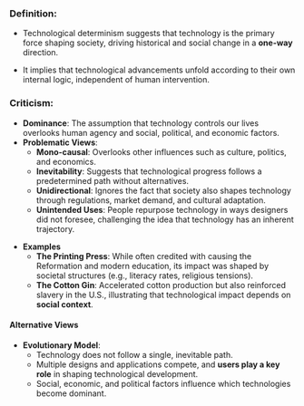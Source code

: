 ### Definition: 
+ Technological determinism suggests that technology is the primary force shaping society, driving historical and social change in a **one-way** direction.
- It implies that technological advancements unfold according to their own internal logic, independent of human intervention.
### Criticism:
- **Dominance**: The assumption that technology controls our lives overlooks human agency and social, political, and economic factors.
- **Problematic Views**:
    - **Mono-causal**: Overlooks other influences such as culture, politics, and economics.
    - **Inevitability**: Suggests that technological progress follows a predetermined path without alternatives.
    - **Unidirectional**: Ignores the fact that society also shapes technology through regulations, market demand, and cultural adaptation.
    - **Unintended Uses**: People repurpose technology in ways designers did not foresee, challenging the idea that technology has an inherent trajectory.
+ **Examples**
	- **The Printing Press**: While often credited with causing the Reformation and modern education, its impact was shaped by societal structures (e.g., literacy rates, religious tensions).
	- **The Cotton Gin**: Accelerated cotton production but also reinforced slavery in the U.S., illustrating that technological impact depends on **social context**.
#### Alternative Views
- **Evolutionary Model**:
    - Technology does not follow a single, inevitable path.
    - Multiple designs and applications compete, and **users play a key role** in shaping technological development.
    - Social, economic, and political factors influence which technologies become dominant.
